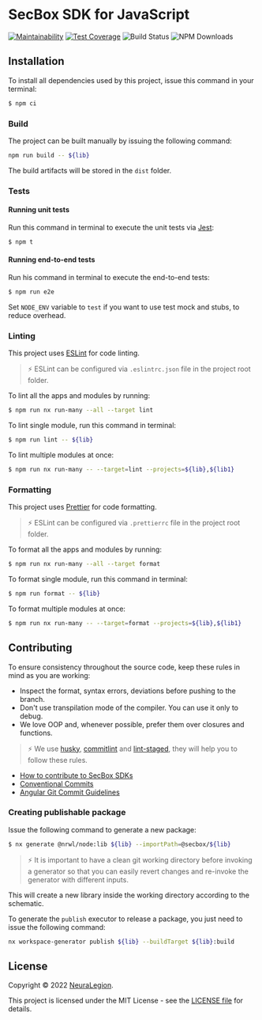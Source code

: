 # SecBox SDK for JavaScript

[![Maintainability](https://api.codeclimate.com/v1/badges/ca77b676cf791e045aee/maintainability)](https://codeclimate.com/github/NeuraLegion/secbox-sdk-js/maintainability)
[![Test Coverage](https://api.codeclimate.com/v1/badges/ca77b676cf791e045aee/test_coverage)](https://codeclimate.com/github/NeuraLegion/secbox-sdk-js/test_coverage)
![Build Status](https://github.com/NeuraLegion/secbox-sdk-js/actions/workflows/auto-build.yml/badge.svg?branch=master)
![NPM Downloads](https://img.shields.io/npm/dw/@secbox/core)

## Installation

To install all dependencies used by this project, issue this command in your terminal:

```bash
$ npm ci
```

### Build

The project can be built manually by issuing the following command:

```bash
npm run build -- ${lib}
```

The build artifacts will be stored in the `dist` folder.

### Tests

#### Running unit tests

Run this command in terminal to execute the unit tests via [Jest](https://jestjs.io/):

```bash
$ npm t
```

#### Running end-to-end tests

Run his command in terminal to execute the end-to-end tests:

```bash
$ npm run e2e
```

Set `NODE_ENV` variable to `test` if you want to use test mock and stubs, to reduce overhead.

### Linting

This project uses [ESLint](https://eslint.org) for code linting.

> ⚡ ESLint can be configured via `.eslintrc.json` file in the project root folder.

To lint all the apps and modules by running:

```bash
$ npm run nx run-many --all --target lint
```

To lint single module, run this command in terminal:

```bash
$ npm run lint -- ${lib}
```

To lint multiple modules at once:

```bash
$ npm run nx run-many -- --target=lint --projects=${lib},${lib1}
```

### Formatting

This project uses [Prettier](https://prettier.io/) for code formatting.

> ⚡ ESLint can be configured via `.prettierrc` file in the project root folder.

To format all the apps and modules by running:

```bash
$ npm run nx run-many --all --target format
```

To format single module, run this command in terminal:

```bash
$ npm run format -- ${lib}
```

To format multiple modules at once:

```bash
$ npm run nx run-many -- --target=format --projects=${lib},${lib1}
```

## Contributing

To ensure consistency throughout the source code, keep these rules in mind as you are working:

- Inspect the format, syntax errors, deviations before pushing to the branch.
- Don't use transpilation mode of the compiler. You can use it only to debug.
- We love OOP and, whenever possible, prefer them over closures and functions.

> ⚡ We use [husky](https://github.com/typicode/husky), [commitlint](https://github.com/conventional-changelog/commitlint#readme) and [lint-staged](https://github.com/okonet/lint-staged), they will help you to follow these rules.

- [How to contribute to SecBox SDKs](./CONTRIBUTING.md)
- [Conventional Commits](https://www.conventionalcommits.org/en/v1.0.0/)
- [Angular Git Commit Guidelines](https://github.com/angular/angular.js/blob/master/DEVELOPERS.md#-git-commit-guidelines)

### Creating publishable package

Issue the following command to generate a new package:

```bash
$ nx generate @nrwl/node:lib ${lib} --importPath=@secbox/${lib}
```

> ⚡ It is important to have a clean git working directory before invoking a generator so that you can easily revert changes and re-invoke the generator with different inputs.

This will create a new library inside the working directory according to the schematic.

To generate the `publish` executor to release a package, you just need to issue the following command:

```bash
nx workspace-generator publish ${lib} --buildTarget ${lib}:build
```

## License

Copyright © 2022 [NeuraLegion](https://github.com/NeuraLegion).

This project is licensed under the MIT License - see the [LICENSE file](LICENSE) for details.
